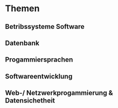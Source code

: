 # Themen
## Betribssysteme Software
## Datenbank
## Progammiersprachen
## Softwareentwicklung
## Web-/ Netzwerkprogammierung & Datensichetheit
